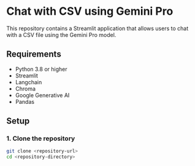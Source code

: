 # Chat with CSV using Gemini Pro

This repository contains a Streamlit application that allows users to chat with a CSV file using the Gemini Pro model.

## Requirements

- Python 3.8 or higher
- Streamlit
- Langchain
- Chroma
- Google Generative AI
- Pandas

## Setup

### 1. Clone the repository

```sh
git clone <repository-url>
cd <repository-directory>
